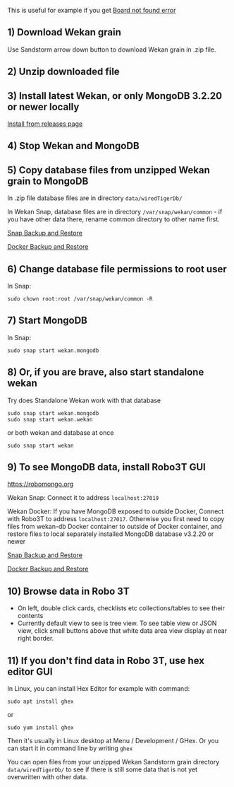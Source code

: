 This is useful for example if you get [Board not found error](https://github.com/wekan/wekan/issues/1430)

## 1) Download Wekan grain

Use Sandstorm arrow down button to download Wekan grain in .zip file.

## 2) Unzip downloaded file

## 3) Install latest Wekan, or only MongoDB 3.2.20 or newer locally

[Install from releases page](https://github.com/wekan/wekan/releases)

## 4) Stop Wekan and MongoDB

## 5) Copy database files from unzipped Wekan grain to MongoDB

In .zip file database files are in directory `data/wiredTigerDb/`

In Wekan Snap, database files are in directory `/var/snap/wekan/common` - if you have other data there, rename common directory to other name first. 

[Snap Backup and Restore](https://github.com/wekan/wekan-snap/wiki/Backup-and-restore)

[Docker Backup and Restore](https://github.com/wekan/wekan/wiki/Export-Docker-Mongo-Data)

## 6) Change database file permissions to root user

In Snap:
```
sudo chown root:root /var/snap/wekan/common -R
```

## 7) Start MongoDB

In Snap:
```
sudo snap start wekan.mongodb
```

## 8) Or, if you are brave, also start standalone wekan

Try does Standalone Wekan work with that database
```
sudo snap start wekan.mongodb
sudo snap start wekan.wekan
```
or both wekan and database at once
```
sudo snap start wekan
```

## 9) To see MongoDB data, install Robo3T GUI

https://robomongo.org

Wekan Snap: Connect it to address `localhost:27019`

Wekan Docker: If you have MongoDB exposed to outside Docker, Connect with Robo3T to address `localhost:27017`. Otherwise you first need to copy files from wekan-db Docker container to outside of Docker container, and restore files to local separately installed MongoDB database v3.2.20 or newer

[Snap Backup and Restore](https://github.com/wekan/wekan-snap/wiki/Backup-and-restore)

[Docker Backup and Restore](https://github.com/wekan/wekan/wiki/Export-Docker-Mongo-Data)

## 10) Browse data in Robo 3T

- On left, double click cards, checklists etc collections/tables to see their contents
- Currently default view to see is tree view. To see table view or JSON view, click small buttons above that white data area view display at near right border.

## 11) If you don't find data in Robo 3T, use hex editor GUI

In Linux, you can install Hex Editor for example with command:
```
sudo apt install ghex
```
or
```
sudo yum install ghex
```
Then it's usually in Linux desktop at Menu / Development / GHex.
Or you can start it in command line by writing `ghex`

You can open files from your unzipped Wekan Sandstorm grain directory `data/wiredTigerDb/` to see if there is still some data that is not yet overwritten with other data.
